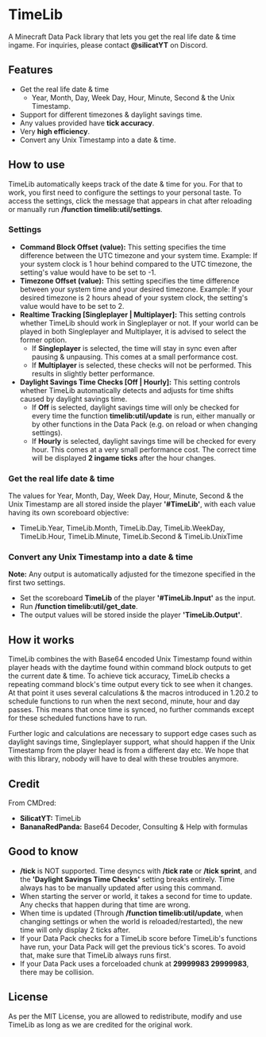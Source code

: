 # TimeLib
A Minecraft Data Pack library that lets you get the real life date & time ingame. For inquiries, please contact **@silicatYT** on Discord.

## Features
- Get the real life date & time
  - Year, Month, Day, Week Day, Hour, Minute, Second & the Unix Timestamp.
- Support for different timezones & daylight savings time.
- Any values provided have **tick accuracy**.
- Very **high efficiency**.
- Convert any Unix Timestamp into a date & time.

## How to use
TimeLib automatically keeps track of the date & time for you. For that to work, you first need to configure the settings to your personal taste. To access the settings, click the message that appears in chat after reloading or manually run **/function timelib:util/settings**.
### Settings
- **Command Block Offset (value):** This setting specifies the time difference between the UTC timezone and your system time. Example: If your system clock is 1 hour behind compared to the UTC timezone, the setting's value would have to be set to -1.
- **Timezone Offset (value):** This setting specifies the time difference between your system time and your desired timezone. Example: If your desired timezone is 2 hours ahead of your system clock, the setting's value would have to be set to 2.
- **Realtime Tracking [Singleplayer | Multiplayer]:** This setting controls whether TimeLib should work in Singleplayer or not. If your world can be played in both Singleplayer and Multiplayer, it is advised to select the former option.
  - If **Singleplayer** is selected, the time will stay in sync even after pausing & unpausing. This comes at a small performance cost.
  - If **Multiplayer** is selected, these checks will not be performed. This results in slightly better performance.
- **Daylight Savings Time Checks [Off | Hourly]:** This setting controls whether TimeLib automatically detects and adjusts for time shifts caused by daylight savings time.
  - If **Off** is selected, daylight savings time will only be checked for every time the function **timelib:util/update** is run, either manually or by other functions in the Data Pack (e.g. on reload or when changing settings).
  - If **Hourly** is selected, daylight savings time will be checked for every hour. This comes at a very small performance cost. The correct time will be displayed **2 ingame ticks** after the hour changes.
### Get the real life date & time
The values for Year, Month, Day, Week Day, Hour, Minute, Second & the Unix Timestamp are all stored inside the player **'#TimeLib'**, with each value having its own scoreboard objective:
- TimeLib.Year, TimeLib.Month, TimeLib.Day, TimeLib.WeekDay, TimeLib.Hour, TimeLib.Minute, TimeLib.Second & TimeLib.UnixTime
### Convert any Unix Timestamp into a date & time
**Note:** Any output is automatically adjusted for the timezone specified in the first two settings.
- Set the scoreboard **TimeLib** of the player **'#TimeLib.Input'** as the input.
- Run **/function timelib:util/get_date**.
- The output values will be stored inside the player **'TimeLib.Output'**.

## How it works
TimeLib combines the with Base64 encoded Unix Timestamp found within player heads with the daytime found within command block outputs to get the current date & time. To achieve tick accuracy, TimeLib checks a repeating command block's time output every tick to see when it changes. At that point it uses several calculations & the macros introduced in 1.20.2 to schedule functions to run when the next second, minute, hour and day passes. This means that once time is synced, no further commands except for these scheduled functions have to run.

Further logic and calculations are necessary to support edge cases such as daylight savings time, Singleplayer support, what should happen if the Unix Timestamp from the player head is from a different day etc. We hope that with this library, nobody will have to deal with these troubles anymore.

## Credit
From CMDred:
- **SilicatYT:** TimeLib
- **BananaRedPanda:** Base64 Decoder, Consulting & Help with formulas

## Good to know
- **/tick** is NOT supported. Time desyncs with **/tick rate** or **/tick sprint**, and the **'Daylight Savings Time Checks'** setting breaks entirely. Time always has to be manually updated after using this command.
- When starting the server or world, it takes a second for time to update. Any checks that happen during that time are wrong.
- When time is updated (Through **/function timelib:util/update**, when changing settings or when the world is reloaded/restarted), the new time will only display 2 ticks after.
- If your Data Pack checks for a TimeLib score before TimeLib's functions have run, your Data Pack will get the previous tick's scores. To avoid that, make sure that TimeLib always runs first.
- If your Data Pack uses a forceloaded chunk at **29999983 29999983**, there may be collision.

## License
As per the MIT License, you are allowed to redistribute, modify and use TimeLib as long as we are credited for the original work.